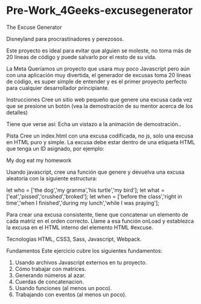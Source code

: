 # Pre-Work_4Geeks-excusegenerator
The Excuse Generator

Disneyland para procrastinadores y perezosos.

Este proyecto es ideal para evitar que alguien se moleste, no toma más de 20 líneas de código y puede salvarlo por el resto de su vida.

La Meta
Queríamos un proyecto que usara muy poco Javascript pero aún con una aplicación muy divertida, el generador de excusas toma 20 líneas de código, 
es super simple de entender y es el primer proyecto perfecto para cualquier desarrollador principiante.

Instrucciones
Cree un sitio web pequeño que genere una excusa cada vez que se presione un botón (vea la demostración de su mentor acerca de los detalles)

Tiene que verse así: Echa un vistazo a la animación de demostración..

Pista
Cree un index.html con una excusa codificada, no js, solo una excusa en HTML puro y simple.
La excusa debe estar dentro de una etiqueta HTML que tenga un ID asignado, por ejemplo:

  <p id="excuse">My dog eat my homework</p>
  
Usando javascript, cree una función que genere y devuelva una excusa aleatoria con la siguiente estructura:

let who = ['the dog','my granma','his turtle','my bird'];
let what = ['eat','pissed','crushed','broked'];
let when = ['before the class','right in time','when I finished','during my lunch','while I was praying'];

Para crear una excusa consistente, tiene que concatenar un elemento de cada matriz en el orden correcto.
Llame a esa función onLoad y establezca la excusa en el HTML interno del elemento HTML #excuse.

Tecnologias
HTML, CSS3, Sass, Javascript, Webpack.

Fundamentos
Este ejercicio cubre los siguientes fundamentos: 

1. Usando archivos Javascript externos en tu proyecto. 
2. Cómo trabajar con matrices. 
3. Generando números al azar. 
4. Cuerdas de concatenacion. 
5. Usando funciones (al menos un poco). 
6. Trabajando con eventos (al menos un poco).
